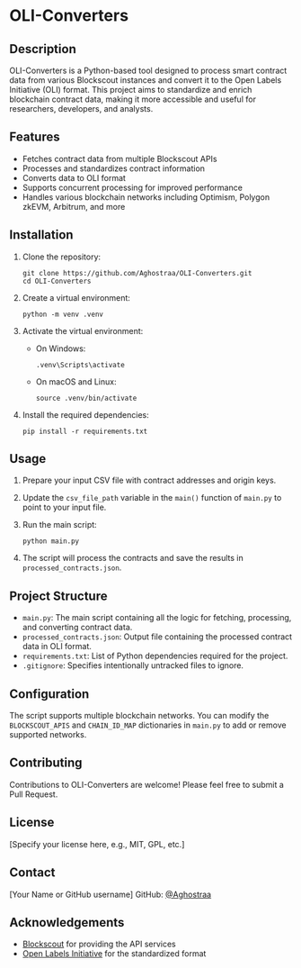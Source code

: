 # OLI-Converters

## Description

OLI-Converters is a Python-based tool designed to process smart contract data from various Blockscout instances and convert it to the Open Labels Initiative (OLI) format. This project aims to standardize and enrich blockchain contract data, making it more accessible and useful for researchers, developers, and analysts.

## Features

- Fetches contract data from multiple Blockscout APIs
- Processes and standardizes contract information
- Converts data to OLI format
- Supports concurrent processing for improved performance
- Handles various blockchain networks including Optimism, Polygon zkEVM, Arbitrum, and more

## Installation

1. Clone the repository:
   ```
   git clone https://github.com/Aghostraa/OLI-Converters.git
   cd OLI-Converters
   ```

2. Create a virtual environment:
   ```
   python -m venv .venv
   ```

3. Activate the virtual environment:
   - On Windows:
     ```
     .venv\Scripts\activate
     ```
   - On macOS and Linux:
     ```
     source .venv/bin/activate
     ```

4. Install the required dependencies:
   ```
   pip install -r requirements.txt
   ```

## Usage

1. Prepare your input CSV file with contract addresses and origin keys.

2. Update the `csv_file_path` variable in the `main()` function of `main.py` to point to your input file.

3. Run the main script:
   ```
   python main.py
   ```

4. The script will process the contracts and save the results in `processed_contracts.json`.

## Project Structure

- `main.py`: The main script containing all the logic for fetching, processing, and converting contract data.
- `processed_contracts.json`: Output file containing the processed contract data in OLI format.
- `requirements.txt`: List of Python dependencies required for the project.
- `.gitignore`: Specifies intentionally untracked files to ignore.

## Configuration

The script supports multiple blockchain networks. You can modify the `BLOCKSCOUT_APIS` and `CHAIN_ID_MAP` dictionaries in `main.py` to add or remove supported networks.

## Contributing

Contributions to OLI-Converters are welcome! Please feel free to submit a Pull Request.

## License

[Specify your license here, e.g., MIT, GPL, etc.]

## Contact

[Your Name or GitHub username]
GitHub: [@Aghostraa](https://github.com/Aghostraa)

## Acknowledgements

- [Blockscout](https://blockscout.com/) for providing the API services
- [Open Labels Initiative](https://github.com/open-labels) for the standardized format
